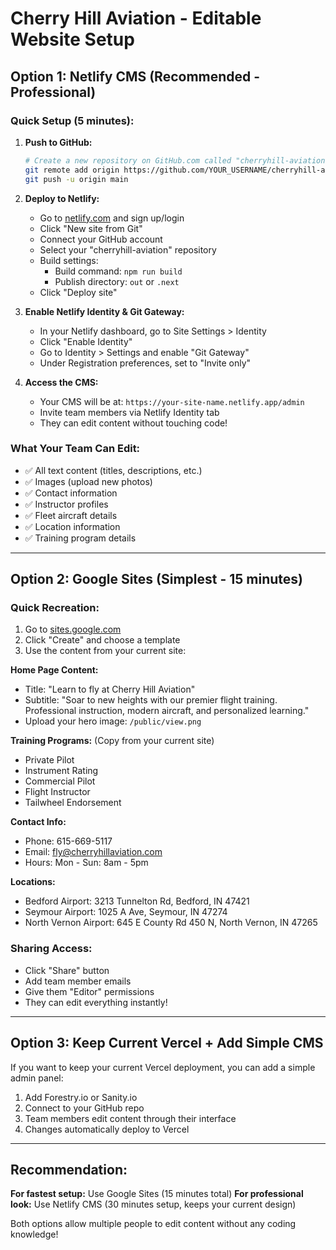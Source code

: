 # Cherry Hill Aviation - Editable Website Setup

## Option 1: Netlify CMS (Recommended - Professional)

### Quick Setup (5 minutes):

1. **Push to GitHub:**
   ```bash
   # Create a new repository on GitHub.com called "cherryhill-aviation"
   git remote add origin https://github.com/YOUR_USERNAME/cherryhill-aviation.git
   git push -u origin main
   ```

2. **Deploy to Netlify:**
   - Go to [netlify.com](https://netlify.com) and sign up/login
   - Click "New site from Git"
   - Connect your GitHub account
   - Select your "cherryhill-aviation" repository
   - Build settings: 
     - Build command: `npm run build`
     - Publish directory: `out` or `.next`
   - Click "Deploy site"

3. **Enable Netlify Identity & Git Gateway:**
   - In your Netlify dashboard, go to Site Settings > Identity
   - Click "Enable Identity"
   - Go to Identity > Settings and enable "Git Gateway"
   - Under Registration preferences, set to "Invite only"

4. **Access the CMS:**
   - Your CMS will be at: `https://your-site-name.netlify.app/admin`
   - Invite team members via Netlify Identity tab
   - They can edit content without touching code!

### What Your Team Can Edit:
- ✅ All text content (titles, descriptions, etc.)
- ✅ Images (upload new photos)
- ✅ Contact information
- ✅ Instructor profiles
- ✅ Fleet aircraft details
- ✅ Location information
- ✅ Training program details

---

## Option 2: Google Sites (Simplest - 15 minutes)

### Quick Recreation:
1. Go to [sites.google.com](https://sites.google.com)
2. Click "Create" and choose a template
3. Use the content from your current site:

**Home Page Content:**
- Title: "Learn to fly at Cherry Hill Aviation"
- Subtitle: "Soar to new heights with our premier flight training. Professional instruction, modern aircraft, and personalized learning."
- Upload your hero image: `/public/view.png`

**Training Programs:** (Copy from your current site)
- Private Pilot
- Instrument Rating  
- Commercial Pilot
- Flight Instructor
- Tailwheel Endorsement

**Contact Info:**
- Phone: 615-669-5117
- Email: fly@cherryhillaviation.com
- Hours: Mon - Sun: 8am - 5pm

**Locations:**
- Bedford Airport: 3213 Tunnelton Rd, Bedford, IN 47421
- Seymour Airport: 1025 A Ave, Seymour, IN 47274
- North Vernon Airport: 645 E County Rd 450 N, North Vernon, IN 47265

### Sharing Access:
- Click "Share" button
- Add team member emails
- Give them "Editor" permissions
- They can edit everything instantly!

---

## Option 3: Keep Current Vercel + Add Simple CMS

If you want to keep your current Vercel deployment, you can add a simple admin panel:

1. Add Forestry.io or Sanity.io
2. Connect to your GitHub repo
3. Team members edit content through their interface
4. Changes automatically deploy to Vercel

---

## Recommendation:

**For fastest setup:** Use Google Sites (15 minutes total)
**For professional look:** Use Netlify CMS (30 minutes setup, keeps your current design)

Both options allow multiple people to edit content without any coding knowledge!
